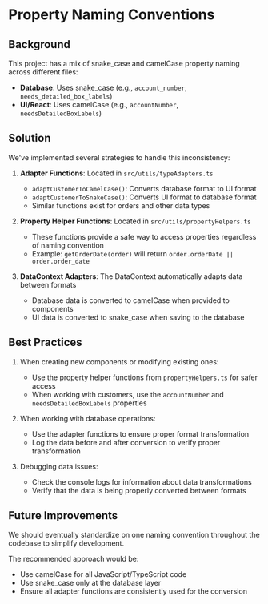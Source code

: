
# Property Naming Conventions

## Background

This project has a mix of snake_case and camelCase property naming across different files:

- **Database**: Uses snake_case (e.g., `account_number`, `needs_detailed_box_labels`)
- **UI/React**: Uses camelCase (e.g., `accountNumber`, `needsDetailedBoxLabels`)

## Solution

We've implemented several strategies to handle this inconsistency:

1. **Adapter Functions**: Located in `src/utils/typeAdapters.ts`
   - `adaptCustomerToCamelCase()`: Converts database format to UI format
   - `adaptCustomerToSnakeCase()`: Converts UI format to database format
   - Similar functions exist for orders and other data types

2. **Property Helper Functions**: Located in `src/utils/propertyHelpers.ts`
   - These functions provide a safe way to access properties regardless of naming convention
   - Example: `getOrderDate(order)` will return `order.orderDate || order.order_date`

3. **DataContext Adapters**: The DataContext automatically adapts data between formats
   - Database data is converted to camelCase when provided to components
   - UI data is converted to snake_case when saving to the database

## Best Practices

1. When creating new components or modifying existing ones:
   - Use the property helper functions from `propertyHelpers.ts` for safer access
   - When working with customers, use the `accountNumber` and `needsDetailedBoxLabels` properties

2. When working with database operations:
   - Use the adapter functions to ensure proper format transformation
   - Log the data before and after conversion to verify proper transformation

3. Debugging data issues:
   - Check the console logs for information about data transformations
   - Verify that the data is being properly converted between formats

## Future Improvements

We should eventually standardize on one naming convention throughout the codebase to simplify development.

The recommended approach would be:
- Use camelCase for all JavaScript/TypeScript code
- Use snake_case only at the database layer
- Ensure all adapter functions are consistently used for the conversion
